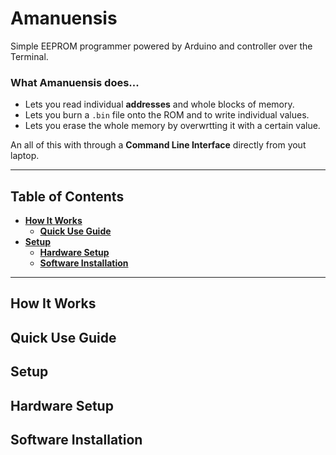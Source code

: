 # Amanuensis
Simple EEPROM programmer powered by Arduino and controller over the Terminal.

### What Amanuensis does...
- Lets you read individual **addresses** and whole blocks of memory.
- Lets you burn a `.bin` file onto the ROM and to write individual values.
- Lets you erase the whole memory by overwrtting it with a certain value.

An all of this with through a **Command Line Interface** directly from yout laptop.


----


## Table of Contents
* **[How It Works](#how-it-works)**
  * **[Quick Use Guide](#quick-use-guide)**
* **[Setup](#setup)**
  * **[Hardware Setup](#hardware-setup)**
  * **[Software Installation](#installation)**


----


## How It Works


## Quick Use Guide


## Setup


## Hardware Setup


## Software Installation


